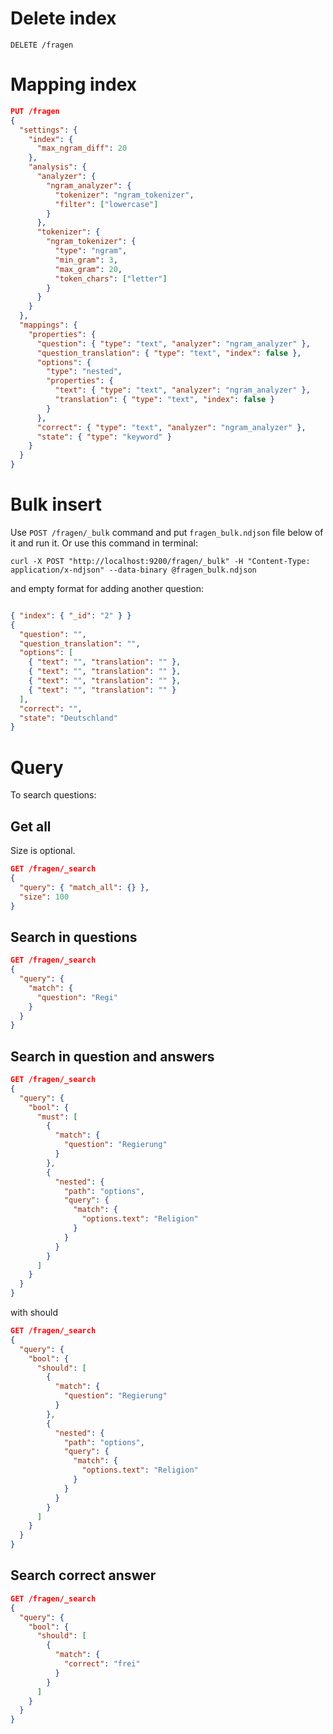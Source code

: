 # Delete index

`DELETE /fragen`

# Mapping index

```json
PUT /fragen
{
  "settings": {
    "index": {
      "max_ngram_diff": 20
    },
    "analysis": {
      "analyzer": {
        "ngram_analyzer": {
          "tokenizer": "ngram_tokenizer",
          "filter": ["lowercase"]
        }
      },
      "tokenizer": {
        "ngram_tokenizer": {
          "type": "ngram",
          "min_gram": 3,
          "max_gram": 20,
          "token_chars": ["letter"]
        }
      }
    }
  },
  "mappings": {
    "properties": {
      "question": { "type": "text", "analyzer": "ngram_analyzer" },
      "question_translation": { "type": "text", "index": false },
      "options": {
        "type": "nested",
        "properties": {
          "text": { "type": "text", "analyzer": "ngram_analyzer" },
          "translation": { "type": "text", "index": false }
        }
      },
      "correct": { "type": "text", "analyzer": "ngram_analyzer" },
      "state": { "type": "keyword" }
    }
  }
}
```

# Bulk insert

Use
`POST /fragen/_bulk` command and put `fragen_bulk.ndjson` file below of it and run it. Or use this command in terminal:

`curl -X POST "http://localhost:9200/fragen/_bulk" -H "Content-Type: application/x-ndjson" --data-binary @fragen_bulk.ndjson`

and empty format for adding another question:

```json

{ "index": { "_id": "2" } }
{
  "question": "",
  "question_translation": "",
  "options": [
    { "text": "", "translation": "" },
    { "text": "", "translation": "" },
    { "text": "", "translation": "" },
    { "text": "", "translation": "" }
  ],
  "correct": "",
  "state": "Deutschland"
}
```

# Query

To search questions:

## Get all

Size is optional.

```json
GET /fragen/_search
{
  "query": { "match_all": {} },
  "size": 100
}
```

## Search in questions

```json
GET /fragen/_search
{
  "query": {
    "match": {
      "question": "Regi"
    }
  }
}
```

## Search in question and answers

```json
GET /fragen/_search
{
  "query": {
    "bool": {
      "must": [
        {
          "match": {
            "question": "Regierung"
          }
        },
        {
          "nested": {
            "path": "options",
            "query": {
              "match": {
                "options.text": "Religion"
              }
            }
          }
        }
      ]
    }
  }
}
```

with should

```json
GET /fragen/_search
{
  "query": {
    "bool": {
      "should": [
        {
          "match": {
            "question": "Regierung"
          }
        },
        {
          "nested": {
            "path": "options",
            "query": {
              "match": {
                "options.text": "Religion"
              }
            }
          }
        }
      ]
    }
  }
}
```

## Search correct answer

```json
GET /fragen/_search
{
  "query": {
    "bool": {
      "should": [
        {
          "match": {
            "correct": "frei"
          }
        }
      ]
    }
  }
}
```
